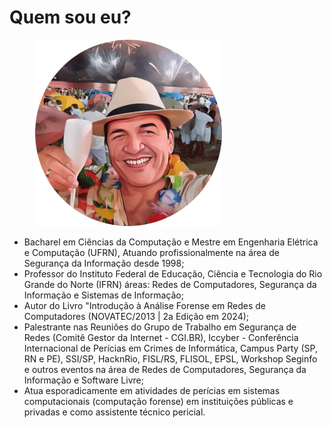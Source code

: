 # Quem sou eu?



<figure><img src="../.gitbook/assets/rk_home.png" alt=""><figcaption></figcaption></figure>

* Bacharel em Ciências da Computação e Mestre em Engenharia Elétrica e Computação (UFRN), Atuando profissionalmente na área de Segurança da Informação desde 1998;
* Professor do Instituto Federal de Educação, Ciência e Tecnologia do Rio Grande do Norte (IFRN) áreas: Redes de Computadores, Segurança da Informação e Sistemas de Informação;
* Autor do Livro "Introdução à Análise Forense em Redes de Computadores (NOVATEC/2013 | 2a Edição em 2024);
* Palestrante nas Reuniões do Grupo de Trabalho em Segurança de Redes (Comitê Gestor da Internet - CGI.BR), Iccyber - Conferência Internacional de Perícias em Crimes de Informática, Campus Party (SP, RN e PE), SSI/SP, HacknRio, FISL/RS, FLISOL, EPSL, Workshop Seginfo e outros eventos na área de Redes de Computadores, Segurança da Informação e Software Livre;
* Atua esporadicamente em atividades de perícias em sistemas computacionais (computação forense) em instituições públicas e privadas e como assistente técnico pericial.
